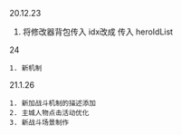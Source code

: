 20.12.23

1.  将修改器背包传入 idx改成 传入 heroIdList

24

	1. 新机制



21.1.26

	1. 新加战斗机制的描述添加
 	2. 主城人物点击活动优化
 	3. 新战斗场景制作


